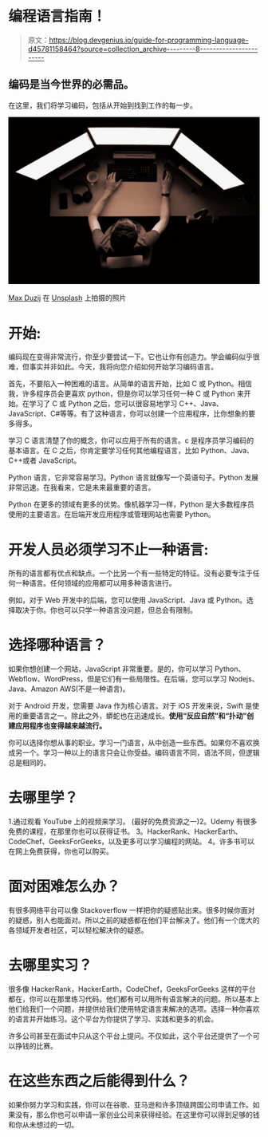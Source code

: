 # 编程语言指南！

> 原文：<https://blog.devgenius.io/guide-for-programming-language-d45781158464?source=collection_archive---------8----------------------->

## 编码是当今世界的必需品。

在这里，我们将学习编码，包括从开始到找到工作的每一步。

![](img/161cbce3df27ae2c535c7ae78366f708.png)

[Max Duzij](https://unsplash.com/@max_duz?utm_source=medium&utm_medium=referral) 在 [Unsplash](https://unsplash.com?utm_source=medium&utm_medium=referral) 上拍摄的照片

# 开始:

编码现在变得非常流行，你至少要尝试一下。它也让你有创造力。学会编码似乎很难，但事实并非如此。今天，我将向您介绍如何开始学习编码语言。

首先，不要陷入一种困难的语言。从简单的语言开始，比如 C 或 Python。相信我，许多程序员会更喜欢 python，但是你可以学习任何一种 C 或 Python 来开始。在学习了 C 或 Python 之后，您可以很容易地学习 C++、Java、JavaScript、C#等等。有了这种语言，你可以创建一个应用程序，比你想象的要多得多。

学习 C 语言清楚了你的概念，你可以应用于所有的语言。c 是程序员学习编码的基本语言。在 C 之后，你肯定要学习任何其他编程语言，比如 Python、Java、C++或者 JavaScript。

Python 语言，它非常容易学习。Python 语言就像写一个英语句子。Python 发展非常迅速。在我看来，它是未来最重要的语言。

Python 在更多的领域有更多的优势。像机器学习一样，Python 是大多数程序员使用的主要语言。在后端开发应用程序或管理网站也需要 Python。

# 开发人员必须学习不止一种语言:

所有的语言都有优点和缺点。一个比另一个有一些特定的特征。没有必要专注于任何一种语言。任何领域的应用都可以用多种语言进行。

例如，对于 Web 开发中的后端，您可以使用 JavaScript、Java 或 Python。选择取决于你。你也可以只学一种语言没问题，但总会有限制。

# 选择哪种语言？

如果你想创建一个网站，JavaScript 非常重要。是的，你可以学习 Python、Webflow、WordPress，但是它们有一些局限性。在后端，您可以学习 Nodejs、Java、Amazon AWS(不是一种语言)。

对于 Android 开发，您需要 Java 作为核心语言。对于 iOS 开发来说，Swift 是使用的重要语言之一。除此之外，蟒蛇也在迅速成长。**使用“反应自然”和“扑动”创建应用程序也变得越来越流行。**

你可以选择你想从事的职业。学习一门语言，从中创造一些东西。如果你不喜欢换成另一个。学习一种以上的语言只会让你受益。编码语言不同，语法不同，但逻辑总是相同的。

# 去哪里学？

1.通过观看 YouTube 上的视频来学习。
(最好的免费资源之一)2。Udemy 有很多免费的课程，在那里你也可以获得证书。
3。HackerRank、HackerEarth、CodeChef、GeeksForGeeks，以及更多可以学习编程的网站。
4。许多书可以在网上免费获得，你也可以购买。

# 面对困难怎么办？

有很多网络平台可以像 Stackoverflow 一样把你的疑惑贴出来。很多时候你面对的疑惑，别人也能面对。所以之前的疑惑都在他们平台解决了。他们有一个庞大的各领域开发者社区，可以轻松解决你的疑惑。

# 去哪里实习？

很多像 HackerRank，HackerEarth，CodeChef，GeeksForGeeks 这样的平台都在，你可以在那里练习代码。他们都有可以用所有语言解决的问题。所以基本上他们给我们一个问题，并提供给我们使用特定语言来解决的选项。选择一种你喜欢的语言并开始练习。这个平台为你提供了学习、实践和更多的机会。

许多公司甚至在面试中只从这个平台上提问。不仅如此，这个平台还提供了一个可以挣钱的比赛。

# 在这些东西之后能得到什么？

如果你努力学习和实践，你可以在谷歌、亚马逊和许多顶级跨国公司申请工作。如果没有，那么你也可以申请一家创业公司来获得经验。在这里你可以得到足够的钱和你从未想过的一切。
